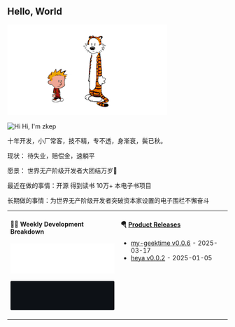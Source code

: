 ## Hello, World

![](https://raw.githubusercontent.com/zkep/zkep/master/images/calvin-and-hobbes.gif)

<img src='https://qpluspicture.oss-cn-beijing.aliyuncs.com/6LjjQA/Hi.gif' alt='Hi' width="24"/> Hi, I'm zkep

十年开发，小厂常客，技不精，专不透，身渐衰，鬓已秋。

现状： 待失业，赔偿金，速躺平

愿景： 世界无产阶级开发者大团结万岁🎉

最近在做的事情：开源 得到读书 10万+ 本电子书项目

长期做的事情：为世界无产阶级开发者突破资本家设置的电子围栏不懈奋斗



<table width="960px">
<tr>
<td valign="top" width="50%">

#### 🏊‍♂️ Weekly Development Breakdown

![light](https://raw.githubusercontent.com/zkep/zkep/master/images/wakatime_weekly_language_stats.svg#gh-light-mode-only)

![dark](https://raw.githubusercontent.com/zkep/zkep/master/images/wakatime_weekly_language_stats_black.svg#gh-dark-mode-only)

</td>
<td valign="top" width="50%">

#### 🪂 <a href="https://github.com/zkep/zkep/blob/master/releases.md" target="_blank">Product Releases</a>

<!-- recent_releases starts -->
* <a href='https://github.com/zkep/my-geektime/releases/tag/v0.0.6' target='_blank'>my-geektime v0.0.6</a> - 2025-03-17
* <a href='https://github.com/zkep/heya/releases/tag/v0.0.2' target='_blank'>heya v0.0.2</a> - 2025-01-05
<!-- recent_releases ends -->

</td>
</tr>

</table>
